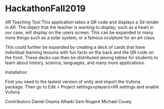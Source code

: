 # HackathonFall2019

AR Teaching Tool
This application takes a QR code and displays a 3d render in AR. The object that the teacher is wanting to display; such as a heart in our case, will display on the users screen. This can be expanded to many more things such as a solar system, or a famous sculpture for an art class. 
 
This could further be expanded by creating a deck of cards that have individual learning lessons with fun facts on the back and the QR code on the front. These decks can then be distributed among tables for students to learn about history, science, languages, and many more applications. 

Installation

First you need to the lastest version of unity and import the Vuforia package.
Then go to Edit > Project settings>players>XR settings and enable Vuforia

Contributors 
Daniel
Osama Alhaiki
Sam Nugent
Michael Couey
